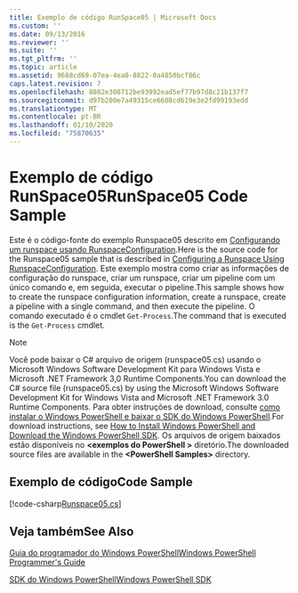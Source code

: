 ```yaml
---
title: Exemplo de código RunSpace05 | Microsoft Docs
ms.custom: ''
ms.date: 09/13/2016
ms.reviewer: ''
ms.suite: ''
ms.tgt_pltfrm: ''
ms.topic: article
ms.assetid: 9688cd69-07ea-4ea0-8822-0a4850bcf86c
caps.latest.revision: 7
ms.openlocfilehash: 8802e308712be93992ead5ef77b97d8c21b137f7
ms.sourcegitcommit: d97b200e7a49315ce6608cd619e3e2fd99193edd
ms.translationtype: MT
ms.contentlocale: pt-BR
ms.lasthandoff: 01/10/2020
ms.locfileid: "75870635"
---
```

# <a name="runspace05-code-sample"></a><span data-ttu-id="c9c83-102">Exemplo de código RunSpace05</span><span class="sxs-lookup"><span data-stu-id="c9c83-102">RunSpace05 Code Sample</span></span>

<span data-ttu-id="c9c83-103">Este é o código-fonte do exemplo Runspace05 descrito em [Configurando um runspace usando RunspaceConfiguration](https://msdn.microsoft.com/42681d19-2d05-4975-befd-afb1990e79b2).</span><span class="sxs-lookup"><span data-stu-id="c9c83-103">Here is the source code for the Runspace05 sample that is described in [Configuring a Runspace Using RunspaceConfiguration](https://msdn.microsoft.com/42681d19-2d05-4975-befd-afb1990e79b2).</span></span>
<span data-ttu-id="c9c83-104">Este exemplo mostra como criar as informações de configuração do runspace, criar um runspace, criar um pipeline com um único comando e, em seguida, executar o pipeline.</span><span class="sxs-lookup"><span data-stu-id="c9c83-104">This sample shows how to create the runspace configuration information, create a runspace, create a pipeline with a single command, and then execute the pipeline.</span></span> <span data-ttu-id="c9c83-105">O comando executado é o cmdlet `Get-Process`.</span><span class="sxs-lookup"><span data-stu-id="c9c83-105">The command that is executed is the `Get-Process` cmdlet.</span></span>

> [!NOTE]
> <span data-ttu-id="c9c83-106">Você pode baixar o C# arquivo de origem (runspace05.cs) usando o Microsoft Windows Software Development Kit para Windows Vista e Microsoft .NET Framework 3,0 Runtime Components.</span><span class="sxs-lookup"><span data-stu-id="c9c83-106">You can download the C# source file (runspace05.cs) by using the Microsoft Windows Software Development Kit for Windows Vista and Microsoft .NET Framework 3.0 Runtime Components.</span></span> <span data-ttu-id="c9c83-107">Para obter instruções de download, consulte [como instalar o Windows PowerShell e baixar o SDK do Windows PowerShell](/powershell/scripting/developer/installing-the-windows-powershell-sdk).</span><span class="sxs-lookup"><span data-stu-id="c9c83-107">For download instructions, see [How to Install Windows PowerShell and Download the Windows PowerShell SDK](/powershell/scripting/developer/installing-the-windows-powershell-sdk).</span></span>
> <span data-ttu-id="c9c83-108">Os arquivos de origem baixados estão disponíveis no **\<exemplos do PowerShell >** diretório.</span><span class="sxs-lookup"><span data-stu-id="c9c83-108">The downloaded source files are available in the **\<PowerShell Samples>** directory.</span></span>

## <a name="code-sample"></a><span data-ttu-id="c9c83-109">Exemplo de código</span><span class="sxs-lookup"><span data-stu-id="c9c83-109">Code Sample</span></span>

[!code-csharp[Runspace05.cs](../../../../powershell-sdk-samples/SDK-2.0/csharp/Runspace05/Runspace05.cs#L11-L86 "Runspace05.cs")]

## <a name="see-also"></a><span data-ttu-id="c9c83-110">Veja também</span><span class="sxs-lookup"><span data-stu-id="c9c83-110">See Also</span></span>

[<span data-ttu-id="c9c83-111">Guia do programador do Windows PowerShell</span><span class="sxs-lookup"><span data-stu-id="c9c83-111">Windows PowerShell Programmer's Guide</span></span>](./windows-powershell-programmer-s-guide.md)

[<span data-ttu-id="c9c83-112">SDK do Windows PowerShell</span><span class="sxs-lookup"><span data-stu-id="c9c83-112">Windows PowerShell SDK</span></span>](../windows-powershell-reference.md)
